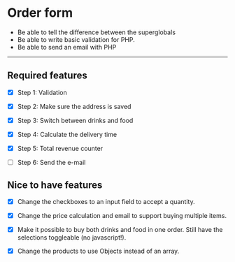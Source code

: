 # Order form


- Be able to tell the difference between the superglobals
- Be able to write basic validation for PHP.
- Be able to send an email with PHP

---

## Required features
- [x] Step 1: Validation
  
- [x] Step 2: Make sure the address is saved
  
- [x] Step 3: Switch between drinks and food
  
- [x] Step 4: Calculate the delivery time
  
- [x] Step 5: Total revenue counter
  
- [ ] Step 6: Send the e-mail


## Nice to have features
- [x] Change the checkboxes to an input field to accept a quantity.
 
- [x] Change the price calculation and email to support buying multiple items.
 
- [x] Make it possible to buy both drinks and food in one order. Still have the selections toggleable (no javascript!).
  
- [x] Change the products to use Objects instead of an array.